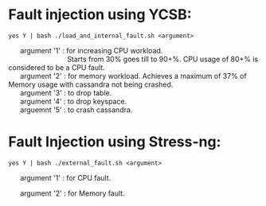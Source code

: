 # Fault injection using YCSB:

    yes Y | bash ./load_and_internal_fault.sh <argument>
    
&nbsp;&nbsp;&nbsp;&nbsp;&nbsp;&nbsp;argument '1' : for increasing CPU workload. 
<br />&nbsp;&nbsp;&nbsp;&nbsp;&nbsp;&nbsp;&nbsp;&nbsp;&nbsp;&nbsp;&nbsp;&nbsp;&nbsp;&nbsp;&nbsp;&nbsp;&nbsp;&nbsp;&nbsp;&nbsp;&nbsp;&nbsp;&nbsp;&nbsp;&nbsp;&nbsp;&nbsp;&nbsp;&nbsp;&nbsp;Starts from 30% goes till to 90+%. CPU usage of 80+% is considered to be a CPU fault.
<br />&nbsp;&nbsp;&nbsp;&nbsp;&nbsp;&nbsp;argument '2' : for memory workload. Achieves a maximum of 37% of Memory usage with cassandra not being crashed.
<br />&nbsp;&nbsp;&nbsp;&nbsp;&nbsp;&nbsp;argument '3' : to drop table.
<br />&nbsp;&nbsp;&nbsp;&nbsp;&nbsp;&nbsp;argument '4' : to drop keyspace.
<br />&nbsp;&nbsp;&nbsp;&nbsp;&nbsp;&nbsp;arguemnt '5' : to crash cassandra.

    
# Fault Injection using Stress-ng:

    yes Y | bash ./external_fault.sh <argument>
    
&nbsp;&nbsp;&nbsp;&nbsp;&nbsp;&nbsp;argument '1' : for CPU fault.

&nbsp;&nbsp;&nbsp;&nbsp;&nbsp;&nbsp;argument '2' : for Memory fault.
